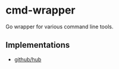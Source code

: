 # cmd-wrapper

Go wrapper for various command line tools.

## Implementations

*  [github/hub](https://github.com/github/hub)